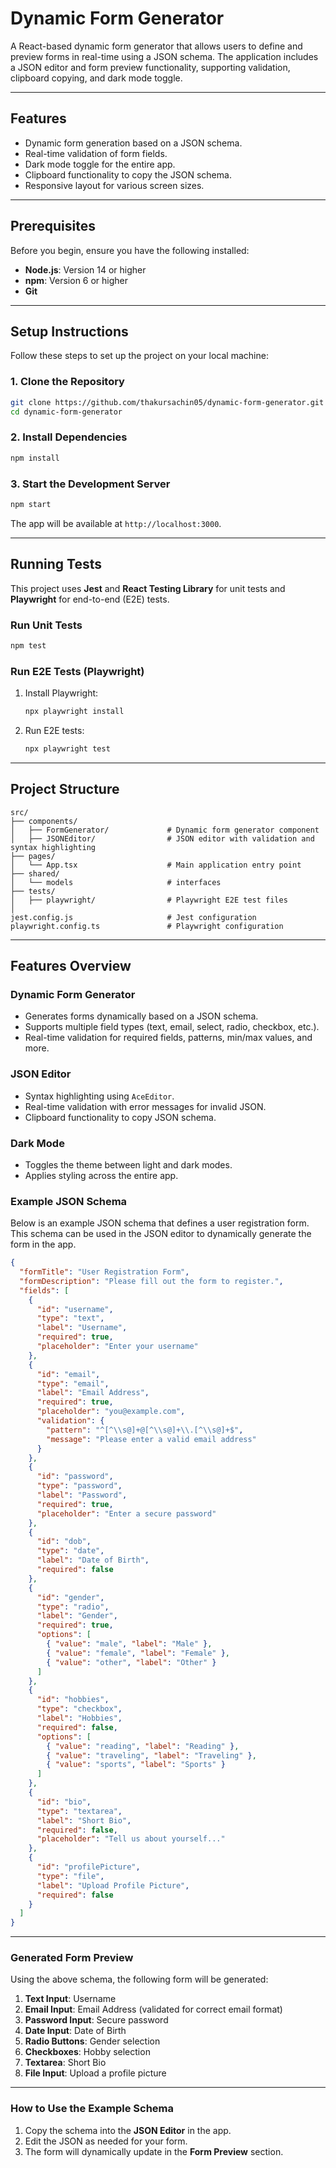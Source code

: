 # Dynamic Form Generator

A React-based dynamic form generator that allows users to define and preview forms in real-time using a JSON schema. The application includes a JSON editor and form preview functionality, supporting validation, clipboard copying, and dark mode toggle.

---

## Features

- Dynamic form generation based on a JSON schema.
- Real-time validation of form fields.
- Dark mode toggle for the entire app.
- Clipboard functionality to copy the JSON schema.
- Responsive layout for various screen sizes.

---

## Prerequisites

Before you begin, ensure you have the following installed:

- **Node.js**: Version 14 or higher
- **npm**: Version 6 or higher
- **Git**

---

## Setup Instructions

Follow these steps to set up the project on your local machine:

### 1. Clone the Repository
```bash
git clone https://github.com/thakursachin05/dynamic-form-generator.git
cd dynamic-form-generator
```

### 2. Install Dependencies
```bash
npm install
```

### 3. Start the Development Server
```bash
npm start
```

The app will be available at `http://localhost:3000`.

---

## Running Tests

This project uses **Jest** and **React Testing Library** for unit tests and **Playwright** for end-to-end (E2E) tests.

### Run Unit Tests
```bash
npm test
```

### Run E2E Tests (Playwright)
1. Install Playwright:
   ```bash
   npx playwright install
   ```

2. Run E2E tests:
   ```bash
   npx playwright test
   ```

---

## Project Structure

```plaintext
src/
├── components/
│   ├── FormGenerator/             # Dynamic form generator component
│   ├── JSONEditor/                # JSON editor with validation and syntax highlighting
├── pages/
│   └── App.tsx                    # Main application entry point
├── shared/
│   └── models                     # interfaces 
├── tests/
│   ├── playwright/                # Playwright E2E test files
│   
jest.config.js                     # Jest configuration
playwright.config.ts               # Playwright configuration
```

---

## Features Overview

### **Dynamic Form Generator**
- Generates forms dynamically based on a JSON schema.
- Supports multiple field types (text, email, select, radio, checkbox, etc.).
- Real-time validation for required fields, patterns, min/max values, and more.

### **JSON Editor**
- Syntax highlighting using `AceEditor`.
- Real-time validation with error messages for invalid JSON.
- Clipboard functionality to copy JSON schema.

### **Dark Mode**
- Toggles the theme between light and dark modes.
- Applies styling across the entire app.

### **Example JSON Schema**

Below is an example JSON schema that defines a user registration form. This schema can be used in the JSON editor to dynamically generate the form in the app.

```json
{
  "formTitle": "User Registration Form",
  "formDescription": "Please fill out the form to register.",
  "fields": [
    {
      "id": "username",
      "type": "text",
      "label": "Username",
      "required": true,
      "placeholder": "Enter your username"
    },
    {
      "id": "email",
      "type": "email",
      "label": "Email Address",
      "required": true,
      "placeholder": "you@example.com",
      "validation": {
        "pattern": "^[^\\s@]+@[^\\s@]+\\.[^\\s@]+$",
        "message": "Please enter a valid email address"
      }
    },
    {
      "id": "password",
      "type": "password",
      "label": "Password",
      "required": true,
      "placeholder": "Enter a secure password"
    },
    {
      "id": "dob",
      "type": "date",
      "label": "Date of Birth",
      "required": false
    },
    {
      "id": "gender",
      "type": "radio",
      "label": "Gender",
      "required": true,
      "options": [
        { "value": "male", "label": "Male" },
        { "value": "female", "label": "Female" },
        { "value": "other", "label": "Other" }
      ]
    },
    {
      "id": "hobbies",
      "type": "checkbox",
      "label": "Hobbies",
      "required": false,
      "options": [
        { "value": "reading", "label": "Reading" },
        { "value": "traveling", "label": "Traveling" },
        { "value": "sports", "label": "Sports" }
      ]
    },
    {
      "id": "bio",
      "type": "textarea",
      "label": "Short Bio",
      "required": false,
      "placeholder": "Tell us about yourself..."
    },
    {
      "id": "profilePicture",
      "type": "file",
      "label": "Upload Profile Picture",
      "required": false
    }
  ]
}
```

---

### **Generated Form Preview**

Using the above schema, the following form will be generated:

1. **Text Input**: Username
2. **Email Input**: Email Address (validated for correct email format)
3. **Password Input**: Secure password
4. **Date Input**: Date of Birth
5. **Radio Buttons**: Gender selection
6. **Checkboxes**: Hobby selection
7. **Textarea**: Short Bio
8. **File Input**: Upload a profile picture

---

### **How to Use the Example Schema**

1. Copy the schema into the **JSON Editor** in the app.
2. Edit the JSON as needed for your form.
3. The form will dynamically update in the **Form Preview** section. 